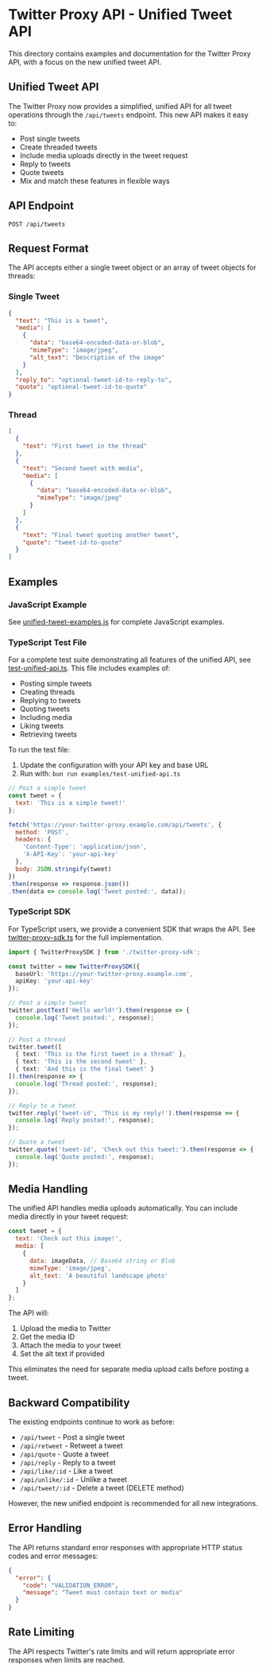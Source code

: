 # Twitter Proxy API - Unified Tweet API

This directory contains examples and documentation for the Twitter Proxy API, with a focus on the new unified tweet API.

## Unified Tweet API

The Twitter Proxy now provides a simplified, unified API for all tweet operations through the `/api/tweets` endpoint. This new API makes it easy to:

- Post single tweets
- Create threaded tweets
- Include media uploads directly in the tweet request
- Reply to tweets
- Quote tweets
- Mix and match these features in flexible ways

## API Endpoint

```
POST /api/tweets
```

## Request Format

The API accepts either a single tweet object or an array of tweet objects for threads:

### Single Tweet

```json
{
  "text": "This is a tweet",
  "media": [
    {
      "data": "base64-encoded-data-or-blob",
      "mimeType": "image/jpeg",
      "alt_text": "Description of the image"
    }
  ],
  "reply_to": "optional-tweet-id-to-reply-to",
  "quote": "optional-tweet-id-to-quote"
}
```

### Thread

```json
[
  {
    "text": "First tweet in the thread"
  },
  {
    "text": "Second tweet with media",
    "media": [
      {
        "data": "base64-encoded-data-or-blob",
        "mimeType": "image/jpeg"
      }
    ]
  },
  {
    "text": "Final tweet quoting another tweet",
    "quote": "tweet-id-to-quote"
  }
]
```

## Examples

### JavaScript Example

See [unified-tweet-examples.js](./unified-tweet-examples.js) for complete JavaScript examples.

### TypeScript Test File

For a complete test suite demonstrating all features of the unified API, see [test-unified-api.ts](./test-unified-api.ts). This file includes examples of:

- Posting simple tweets
- Creating threads
- Replying to tweets
- Quoting tweets
- Including media
- Liking tweets
- Retrieving tweets

To run the test file:
1. Update the configuration with your API key and base URL
2. Run with: `bun run examples/test-unified-api.ts`

```javascript
// Post a simple tweet
const tweet = {
  text: 'This is a simple tweet!'
};

fetch('https://your-twitter-proxy.example.com/api/tweets', {
  method: 'POST',
  headers: {
    'Content-Type': 'application/json',
    'X-API-Key': 'your-api-key'
  },
  body: JSON.stringify(tweet)
})
.then(response => response.json())
.then(data => console.log('Tweet posted:', data));
```

### TypeScript SDK

For TypeScript users, we provide a convenient SDK that wraps the API. See [twitter-proxy-sdk.ts](./twitter-proxy-sdk.ts) for the full implementation.

```typescript
import { TwitterProxySDK } from './twitter-proxy-sdk';

const twitter = new TwitterProxySDK({
  baseUrl: 'https://your-twitter-proxy.example.com',
  apiKey: 'your-api-key'
});

// Post a simple tweet
twitter.postText('Hello world!').then(response => {
  console.log('Tweet posted:', response);
});

// Post a thread
twitter.tweet([
  { text: 'This is the first tweet in a thread' },
  { text: 'This is the second tweet' },
  { text: 'And this is the final tweet' }
]).then(response => {
  console.log('Thread posted:', response);
});

// Reply to a tweet
twitter.reply('tweet-id', 'This is my reply!').then(response => {
  console.log('Reply posted:', response);
});

// Quote a tweet
twitter.quote('tweet-id', 'Check out this tweet:').then(response => {
  console.log('Quote posted:', response);
});
```

## Media Handling

The unified API handles media uploads automatically. You can include media directly in your tweet request:

```javascript
const tweet = {
  text: 'Check out this image!',
  media: [
    {
      data: imageData, // Base64 string or Blob
      mimeType: 'image/jpeg',
      alt_text: 'A beautiful landscape photo'
    }
  ]
};
```

The API will:
1. Upload the media to Twitter
2. Get the media ID
3. Attach the media to your tweet
4. Set the alt text if provided

This eliminates the need for separate media upload calls before posting a tweet.

## Backward Compatibility

The existing endpoints continue to work as before:

- `/api/tweet` - Post a single tweet
- `/api/retweet` - Retweet a tweet
- `/api/quote` - Quote a tweet
- `/api/reply` - Reply to a tweet
- `/api/like/:id` - Like a tweet
- `/api/unlike/:id` - Unlike a tweet
- `/api/tweet/:id` - Delete a tweet (DELETE method)

However, the new unified endpoint is recommended for all new integrations.

## Error Handling

The API returns standard error responses with appropriate HTTP status codes and error messages:

```json
{
  "error": {
    "code": "VALIDATION_ERROR",
    "message": "Tweet must contain text or media"
  }
}
```

## Rate Limiting

The API respects Twitter's rate limits and will return appropriate error responses when limits are reached.

